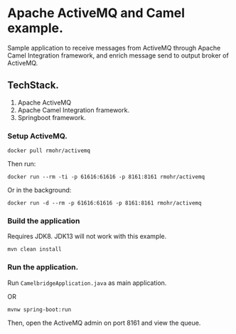 # Apache ActiveMQ and Camel example.
 
  Sample application to receive messages from ActiveMQ through Apache Camel Integration framework, 
  and enrich message send to output broker of ActiveMQ. 

## TechStack.
 1. Apache ActiveMQ
 2. Apache Camel Integration framework.
 3. Springboot framework.
 
### Setup ActiveMQ.

    docker pull rmohr/activemq
   
Then run:

    docker run --rm -ti -p 61616:61616 -p 8161:8161 rmohr/activemq
    
Or in the background:

    docker run -d --rm -p 61616:61616 -p 8161:8161 rmohr/activemq
    
### Build the application

Requires JDK8.  JDK13 will not work with this example.

    mvn clean install
    
    
### Run the application.

Run `CamelbridgeApplication.java` as main application.
    
OR
    
    mvnw spring-boot:run
    
Then, open the ActiveMQ admin on port 8161 and view the queue.


